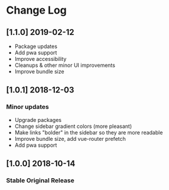 # Change Log

## [1.1.0] 2019-02-12
- Package updates
- Add pwa support
- Improve accessibility
- Cleanups & other minor UI improvements
- Improve bundle size

## [1.0.1] 2018-12-03
### Minor updates
- Upgrade packages
- Change sidebar gradient colors (more pleasant)
- Make links "bolder" in the sidebar so they are more readable
- Improve bundle size, add vue-router prefetch
- Add pwa support


## [1.0.0] 2018-10-14
### Stable Original Release
